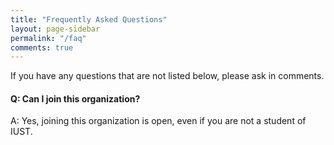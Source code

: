 ```yaml
---
title: "Frequently Asked Questions"
layout: page-sidebar
permalink: "/faq"
comments: true
---
```


<div class="alert alert-success" role="alert">
  If you have any questions that are not listed below, please ask in comments.
</div>


#### Q: Can I join this organization?

A: Yes, joining this organization is open, even if you are not a student of IUST.

